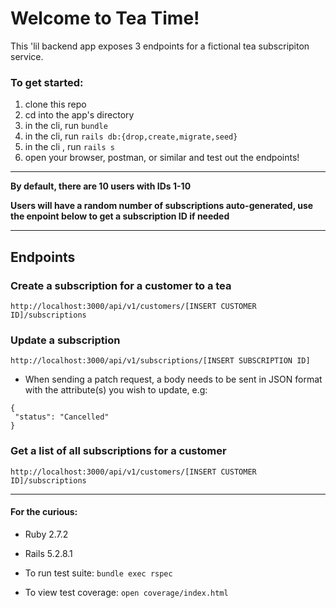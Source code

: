 # Welcome to Tea Time!

This 'lil backend app exposes 3 endpoints for a fictional tea subscripiton service.

### To get started:
1. clone this repo
1. cd into the app's directory 
1. in the cli, run ```bundle```
1. in the cli, run ```rails db:{drop,create,migrate,seed}```
1. in the cli , run ```rails s```
1. open your browser, postman, or similar and test out the endpoints!
___________________________________________________________________________________________________________________________________________________________
**By default, there are 10 users with IDs 1-10**

**Users will have a random number of subscriptions auto-generated, use the enpoint below to get a subscription ID if needed**
___________________________________________________________________________________________________________________________________________________________
## Endpoints

### Create a subscription for a customer to a tea
```http://localhost:3000/api/v1/customers/[INSERT CUSTOMER ID]/subscriptions```

### Update a subscription
  ```http://localhost:3000/api/v1/subscriptions/[INSERT SUBSCRIPTION ID]```

  * When sending a patch request, a body needs to be sent in JSON format with the attribute(s) you wish to update, e.g:
  ```
  {
   "status": "Cancelled"
  }
   ```
   
### Get a list of all subscriptions for a customer
```http://localhost:3000/api/v1/customers/[INSERT CUSTOMER ID]/subscriptions```


___________________________________________________________________________________________________________________________________________________________


#### For the curious:

* Ruby 2.7.2
* Rails 5.2.8.1

* To run test suite: ```bundle exec rspec```
* To view test coverage: ```open coverage/index.html```
